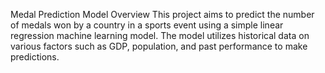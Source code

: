 Medal Prediction Model
Overview
This project aims to predict the number of medals won by a country in a sports event using a simple linear regression machine learning model. The model utilizes historical data on various factors such as GDP, population, and past performance to make predictions.

